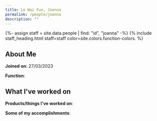 ```yaml
---
title: Lo Wai Fun, Joanna
permalink: /people/joanna
description: ""
---
```


{%- assign staff = site.data.people | find: "id", "joanna" -%}
{% include staff_heading.html staff=staff color=site.colors.function-colors. %}

## About Me

**Joined on**: 27/03/2023

**Function**: 

## What I've worked on

**Products/things I've worked on**:


**Some of my accomplishments**:

